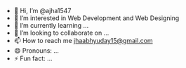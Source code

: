 - 👋 Hi, I’m @ajha1547
- 👀 I’m interested in Web Development and Web Designing
- 🌱 I’m currently learning ...
- 💞️ I’m looking to collaborate on ...
- 📫 How to reach me jhaabhyuday15@gmail.com
- 😄 Pronouns: ...
- ⚡ Fun fact: ...

<!---
ajha1547/ajha1547 is a ✨ special ✨ repository because its `README.md` (this file) appears on your GitHub profile.
You can click the Preview link to take a look at your changes.
--->
